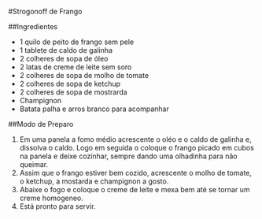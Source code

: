 #Strogonoff de Frango

##Ingredientes
* 1 quilo de peito de frango sem pele
* 1 tablete de caldo de galinha
* 2 colheres de sopa de óleo
* 2 latas de creme de leite sem soro
* 2 colheres de sopa de molho de tomate
* 2 colheres de sopa de ketchup
* 2 colheres de sopa de mostrarda
* Champignon
* Batata palha e arros branco para acompanhar

##Modo de Preparo
1. Em uma panela a fomo médio acrescente o oléo e o caldo de galinha e, dissolva o caldo. Logo em seguida o coloque o frango picado em cubos na panela e deixe cozinhar, sempre dando uma olhadinha para não queimar.
2. Assim que o frango estiver bem cozido, acrescente o molho de tomate, o ketchup, a mostarda e champignon a gosto.
3. Abaixe o fogo e coloque o creme de leite e mexa bem até se tornar um creme homogeneo.
4. Está pronto para servir.









